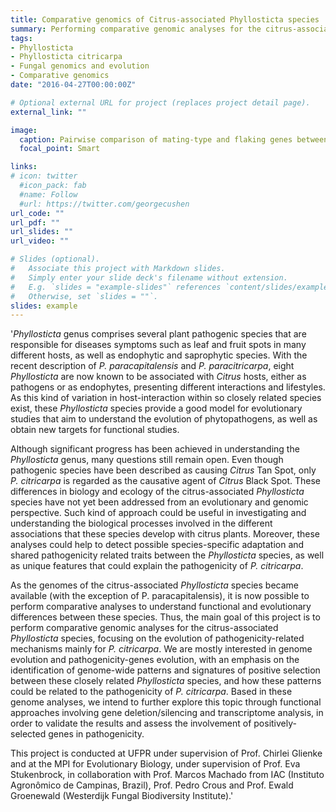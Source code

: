 ```yaml
---
title: Comparative genomics of Citrus-associated Phyllosticta species
summary: Performing comparative genomic analyses for the citrus-associated Phyllosticta species, focusing on the evolution of pathogenicity-related mechanisms mainly for P. citricarpa.
tags:
- Phyllosticta
- Phyllosticta citricarpa
- Fungal genomics and evolution
- Comparative genomics
date: "2016-04-27T00:00:00Z"

# Optional external URL for project (replaces project detail page).
external_link: ""

image:
  caption: Pairwise comparison of mating-type and flaking genes between Phyllosticta species
  focal_point: Smart

links:
# icon: twitter
  #icon_pack: fab
  #name: Follow
  #url: https://twitter.com/georgecushen
url_code: ""
url_pdf: ""
url_slides: ""
url_video: ""

# Slides (optional).
#   Associate this project with Markdown slides.
#   Simply enter your slide deck's filename without extension.
#   E.g. `slides = "example-slides"` references `content/slides/example-slides.md`.
#   Otherwise, set `slides = ""`.
slides: example
---
```


'*Phyllosticta* genus comprises several plant pathogenic species that are responsible for diseases symptoms such as leaf and fruit spots in many different hosts, as well as endophytic and saprophytic species. With the recent description of *P. paracapitalensis* and *P. paracitricarpa*, eight *Phyllosticta* are now known to be associated with *Citrus* hosts, either as pathogens or as endophytes, presenting different interactions and lifestyles. As this kind of variation in host-interaction within so closely related species exist, these *Phyllosticta* species provide a good model for evolutionary studies that aim to understand the evolution of phytopathogens, as well as obtain new targets for functional studies.

Although significant progress has been achieved in understanding the *Phyllosticta* genus, many questions still remain open. Even though pathogenic species have been described as causing *Citrus* Tan Spot, only *P. citricarpa* is regarded as the causative agent of *Citrus* Black Spot. These differences in biology and ecology of the citrus-associated *Phyllosticta* species have not yet been addressed from an evolutionary and genomic perspective. Such kind of approach could be useful in investigating and understanding the biological processes involved in the different associations that these species develop with citrus plants. Moreover, these analyses could help to detect possible species-specific adaptation and shared pathogenicity related traits between the *Phyllosticta* species, as well as unique features that could explain the pathogenicity of *P. citricarpa*.

As the genomes of the citrus-associated *Phyllosticta* species became available (with the exception of P. paracapitalensis), it is now possible to perform comparative analyses to understand functional and evolutionary differences between these species. Thus, the main goal of this project is to perform comparative genomic analyses for the citrus-associated *Phyllosticta* species, focusing on the evolution of pathogenicity-related mechanisms mainly for *P. citricarpa*. We are mostly interested in genome evolution and pathogenicity-genes evolution, with an emphasis on the identification of genome-wide patterns and signatures of positive selection between these closely related *Phyllosticta* species, and how these patterns could be related to the pathogenicity of *P. citricarpa*. Based in these genome analyses, we intend to further explore this topic through functional approaches involving gene deletion/silencing and transcriptome analysis, in order to validate the results and assess the involvement of positively-selected genes in pathogenicity.

This project is conducted at UFPR under supervision of Prof. Chirlei Glienke and at the MPI for Evolutionary Biology, under supervision of Prof. Eva Stukenbrock, in collaboration with Prof. Marcos Machado from IAC (Instituto Agronômico de Campinas, Brazil), Prof. Pedro Crous and Prof. Ewald Groenewald (Westerdijk Fungal Biodiversity Institute).'
